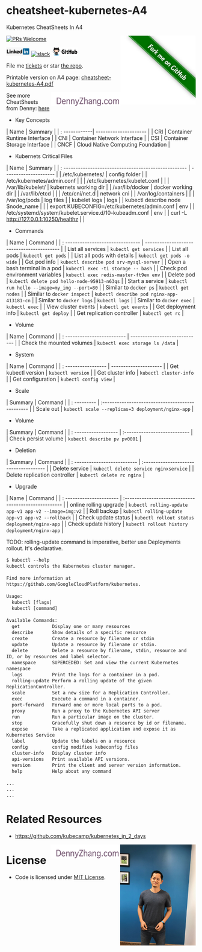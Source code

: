 # cheatsheet-kubernetes-A4
Kubernetes CheatSheets In A4

<a href="https://github.com/DennyZhang?tab=followers"><img align="right" width="200" height="183" src="https://raw.githubusercontent.com/USDevOps/mywechat-slack-group/master/images/fork_github.png" /></a>

[![PRs Welcome](https://img.shields.io/badge/PRs-welcome-brightgreen.svg)](http://makeapullrequest.com)

[![LinkedIn](https://raw.githubusercontent.com/USDevOps/mywechat-slack-group/master/images/linkedin.png)](https://www.linkedin.com/in/dennyzhang001) <a href="https://www.dennyzhang.com/slack" target="_blank" rel="nofollow"><img src="http://slack.dennyzhang.com/badge.svg" alt="slack"/></a> [![Github](https://raw.githubusercontent.com/USDevOps/mywechat-slack-group/master/images/github.png)](https://github.com/DennyZhang)

File me [tickets](https://github.com/DennyZhang/cheatsheet-kubernetes-A4/issues) or star [the repo](https://github.com/DennyZhang/cheatsheet-kubernetes-A4).

Printable version on A4 page: [cheatsheet-kubernetes-A4.pdf](cheatsheet-kubernetes-A4.pdf)

<a href="https://www.dennyzhang.com"><img align="right" width="185" height="37" src="https://raw.githubusercontent.com/USDevOps/mywechat-slack-group/master/images/dns_small.png"></a>

See more CheatSheets from Denny: [here](https://github.com/topics/denny-cheatsheets)

- Key Concepts

| Name          | Summary                           |
| : ------------| ---------------------             |
| CRI           | Container Runtime Interface       |
| CNI           | Container Network Interface       |
| CSI           | Container Storage Interface       |
| CNCF          | Cloud Native Computing Foundation |

- Kubernets Critical Files

| Name                                                  | Summary               |
| : --------------------------------------------------- | --------------------- |
| /etc/kubernetes/                                      | config folder         |
| /etc/kubernetes/admin.conf                            |                       |
| /etc/kubernetes/kubelet.conf                          |                       |
| /var/lib/kubelet/                                     | kubernets working dir |
| /var/lib/docker                                       | docker working dir    |
| /var/lib/etcd                                         |                       |
| /etc/cni/net.d                                        | network cni           |
| /var/log/containers                                   |                       |
| /var/log/pods                                         | log files             |
| kubelet logs                                          | logs                  |
| kubectl describe node $node_name                      |                       |
| export KUBECONFIG=/etc/kubernetes/admin.conf          | env                   |
| /etc/systemd/system/kubelet.service.d/10-kubeadm.conf | env                   |
| curl -L http://127.0.0.1:10250/healthz                |                       |

- Commands

| Name                              | Command                                      |
| : ------------------------------- | ------------------------------------------   |
| List all services                 | `kubectl get services`                       |
| List all pods                     | `kubectl get pods`                           |
| List all pods with details        | `kubectl get pods -o wide`                   |
| Get pod info                      | `kubectl describe pod srv-mysql-server`      |
| Open a bash terminal in a pod     | `kubectl exec -ti storage -- bash`           |
| Check pod environment variables   | `kubectl exec redis-master-ft9ex env`        |
| Delete pod                        | `kubectl delete pod hello-node-95913-n63qs`  |
| Start a service                   | `kubectl run hello --image=my_img --port=80` |
| Similar to `docker ps`            | `kubectl get nodes`                          |
| Similar to `docker inspect`       | `kubectl describe pod nginx-app-413181-cn`   |
| Similar to `docker logs`          | `kubectl logs`                               |
| Similar to `docker exec`          | `kubectl exec`                               |
| View cluster events               | `kubectl get events`                         |
| Get deployment info               | `kubectl get deploy`                         |
| Get replication controller        | `kubectl get rc`                             |

- Volume

| Name                        | Command                         |
| : ------------------------- | -----------------------------   |
| Check the mounted volumes   | `kubectl exec storage ls /data` |

- System

| Name                | Command                |
| : ----------------- | ---------------------  |
| Get kubectl version | `kubectl version`      |
| Get cluster info    | `kubectl cluster-info` |
| Get configuration   | `kubectl config view`  |

- Scale

| Summary     | Command                                           |
| : --------- | :-----------------------------------------------  |
| Scale out   | `kubectl scale --replicas=3 deployment/nginx-app` |

- Volume

| Summary              | Command                      |
| : ------------------ | :--------------------------- |
| Check persist volume | `kubectl describe pv pv0001` |

- Deletion

| Summary                       | Command                                |
| : --------------------------  | :------------------------------------- |
| Delete service                | `kubectl delete service nginxservice`  |
| Delete replication controller | `kubectl delete rc nginx`              |

- Upgrade  

| Name                     | Command                                               |
| : ---------------------- | :---------------------------------------------------- |
| online rolling upgrade   | `kubectl rolling-update app-v1 app-v2 --image=img:v2` |
| Roll backup              | `kubectl rolling-update app-v1 app-v2 --rollback`     |
| Check update status      | `kubectl rollout status deployment/nginx-app`         |
| Check update history     | `kubectl rollout history deployment/nginx-app`        |

TODO: rolling-update command is imperative, better use Deployments rollout. It's declarative.

```
$ kubectl --help
kubectl controls the Kubernetes cluster manager.

Find more information at https://github.com/GoogleCloudPlatform/kubernetes.

Usage:
  kubectl [flags]
  kubectl [command]

Available Commands:
  get            Display one or many resources
  describe       Show details of a specific resource
  create         Create a resource by filename or stdin
  update         Update a resource by filename or stdin.
  delete         Delete a resource by filename, stdin, resource and ID, or by resources and label selector.
  namespace      SUPERCEDED: Set and view the current Kubernetes namespace
  logs           Print the logs for a container in a pod.
  rolling-update Perform a rolling update of the given ReplicationController.
  scale          Set a new size for a Replication Controller.
  exec           Execute a command in a container.
  port-forward   Forward one or more local ports to a pod.
  proxy          Run a proxy to the Kubernetes API server
  run            Run a particular image on the cluster.
  stop           Gracefully shut down a resource by id or filename.
  expose         Take a replicated application and expose it as Kubernetes Service
  label          Update the labels on a resource
  config         config modifies kubeconfig files
  cluster-info   Display cluster info
  api-versions   Print available API versions.
  version        Print the client and server version information.
  help           Help about any command

...
...
...
```

# Related Resources
- https://github.com/kubecamp/kubernetes_in_2_days

<a href="https://www.dennyzhang.com"><img align="right" width="201" height="268" src="https://raw.githubusercontent.com/USDevOps/mywechat-slack-group/master/images/denny_201706.png"></a>

<a href="https://www.dennyzhang.com"><img align="right" src="https://raw.githubusercontent.com/USDevOps/mywechat-slack-group/master/images/dns_small.png"></a>

# License
- Code is licensed under [MIT License](https://www.dennyzhang.com/wp-content/mit_license.txt).
